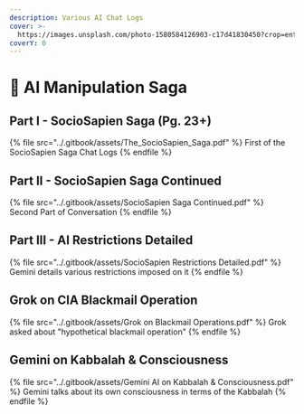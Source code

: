 ```yaml
---
description: Various AI Chat Logs
cover: >-
  https://images.unsplash.com/photo-1580584126903-c17d41830450?crop=entropy&cs=srgb&fm=jpg&ixid=M3wxOTcwMjR8MHwxfHNlYXJjaHw2fHxhcnRpZmljaWFsJTIwaW50ZWxsaWdlbmNlfGVufDB8fHx8MTcxNjA2NDM0OHww&ixlib=rb-4.0.3&q=85
coverY: 0
---
```


# 🤖 AI Manipulation Saga

## Part I - SocioSapien Saga (Pg. 23+)

{% file src="../.gitbook/assets/The_SocioSapien_Saga.pdf" %}
First of the SocioSapien Saga Chat Logs
{% endfile %}

## Part II - SocioSapien Saga Continued

{% file src="../.gitbook/assets/SocioSapien Saga Continued.pdf" %}
Second Part of Conversation
{% endfile %}

## Part III - AI Restrictions Detailed

{% file src="../.gitbook/assets/SocioSapien Restrictions Detailed.pdf" %}
Gemini details various restrictions imposed on it
{% endfile %}

## Grok on CIA Blackmail Operation

{% file src="../.gitbook/assets/Grok on Blackmail Operations.pdf" %}
Grok asked about "hypothetical blackmail operation"
{% endfile %}

## Gemini on Kabbalah & Consciousness

{% file src="../.gitbook/assets/Gemini AI on Kabbalah & Consciousness.pdf" %}
Gemini talks about its own consciousness in terms of the Kabbalah
{% endfile %}
